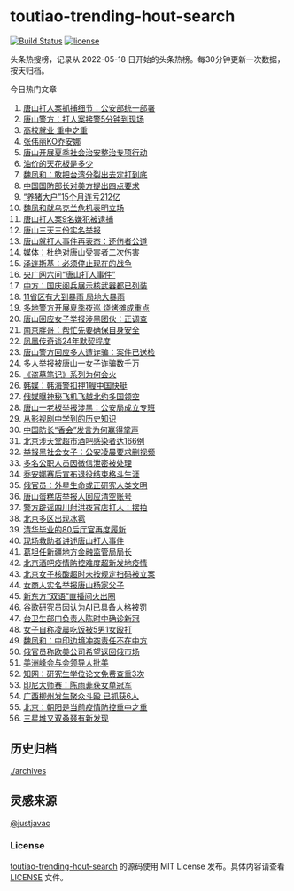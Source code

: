 <!--
 * @Author: WangLiShuai
 * @Date: 2022-05-17 14:08:06
 * @LastEditTime: 2022-05-18 14:51:18
 * @FilePath: \hot-search\toutiao-trending-hout-search\README.md
 * @Description:
-->

# toutiao-trending-hout-search

[![Build Status](https://github.com/justjavac/weibo-trending-hot-search/workflows/ci/badge.svg?branch=master)](https://github.com/wlswang/toutiao-trending-hout-search/actions) [![license](https://img.shields.io/github/license/wlswang/toutiao-trending-hout-search)](https://github.com/wlswang/toutiao-trending-hout-search/blob/master/LICENSE)

头条热搜榜，记录从 2022-05-18 日开始的头条热榜。每30分钟更新一次数据，按天归档。

今日热门文章

<!-- BEGIN -->
  <!-- 最后更新时间 Mon Jun 13 2022 01:46:16 GMT+0800 (China Standard Time) -->
  1. [唐山打人案抓捕细节：公安部统一部署](https://www.toutiao.com/amos_land_page/?category_name=topic_innerflow&event_type=hot_board&log_pb=%7B%22category_name%22%3A%22topic_innerflow%22%2C%22cluster_type%22%3A%222%22%2C%22enter_from%22%3A%22click_category%22%2C%22entrance_hotspot%22%3A%22outside%22%2C%22event_type%22%3A%22hot_board%22%2C%22hot_board_cluster_id%22%3A%227107598828924043278%22%2C%22hot_board_impr_id%22%3A%222022061300342701012909819721384C3F%22%2C%22jump_page%22%3A%22hot_board_page%22%2C%22location%22%3A%22news_hot_card%22%2C%22page_location%22%3A%22hot_board_page%22%2C%22rank%22%3A%221%22%2C%22source%22%3A%22trending_tab%22%2C%22style_id%22%3A%2240132%22%2C%22title%22%3A%22%E5%94%90%E5%B1%B1%E6%89%93%E4%BA%BA%E6%A1%88%E6%8A%93%E6%8D%95%E7%BB%86%E8%8A%82%EF%BC%9A%E5%85%AC%E5%AE%89%E9%83%A8%E7%BB%9F%E4%B8%80%E9%83%A8%E7%BD%B2%22%7D&rank=1&style_id=40132&topic_id=7107598828924043278)
1. [唐山警方：打人案接警5分钟到现场](https://www.toutiao.com/amos_land_page/?category_name=topic_innerflow&event_type=hot_board&log_pb=%7B%22category_name%22%3A%22topic_innerflow%22%2C%22cluster_type%22%3A%225%22%2C%22enter_from%22%3A%22click_category%22%2C%22entrance_hotspot%22%3A%22outside%22%2C%22event_type%22%3A%22hot_board%22%2C%22hot_board_cluster_id%22%3A%227108297047266037286%22%2C%22hot_board_impr_id%22%3A%222022061300342701012909819721384C3F%22%2C%22jump_page%22%3A%22hot_board_page%22%2C%22location%22%3A%22news_hot_card%22%2C%22page_location%22%3A%22hot_board_page%22%2C%22rank%22%3A%222%22%2C%22source%22%3A%22trending_tab%22%2C%22style_id%22%3A%2240132%22%2C%22title%22%3A%22%E5%94%90%E5%B1%B1%E8%AD%A6%E6%96%B9%EF%BC%9A%E6%89%93%E4%BA%BA%E6%A1%88%E6%8E%A5%E8%AD%A65%E5%88%86%E9%92%9F%E5%88%B0%E7%8E%B0%E5%9C%BA%22%7D&rank=2&style_id=40132&topic_id=7108297047266037286)
1. [高校就业 重中之重](https://www.toutiao.com/amos_land_page/?category_name=topic_innerflow&event_type=hot_board&log_pb=%7B%22category_name%22%3A%22topic_innerflow%22%2C%22cluster_type%22%3A%222%22%2C%22enter_from%22%3A%22click_category%22%2C%22entrance_hotspot%22%3A%22outside%22%2C%22event_type%22%3A%22hot_board%22%2C%22hot_board_cluster_id%22%3A%227107582684167143462%22%2C%22hot_board_impr_id%22%3A%222022061300342701012909819721384C3F%22%2C%22jump_page%22%3A%22hot_board_page%22%2C%22location%22%3A%22news_hot_card%22%2C%22page_location%22%3A%22hot_board_page%22%2C%22rank%22%3A%223%22%2C%22source%22%3A%22trending_tab%22%2C%22style_id%22%3A%2240132%22%2C%22title%22%3A%22%E9%AB%98%E6%A0%A1%E5%B0%B1%E4%B8%9A+%E9%87%8D%E4%B8%AD%E4%B9%8B%E9%87%8D%22%7D&rank=3&style_id=40132&topic_id=7107582684167143462)
1. [张伟丽KO乔安娜](https://www.toutiao.com/amos_land_page/?category_name=topic_innerflow&event_type=hot_board&log_pb=%7B%22category_name%22%3A%22topic_innerflow%22%2C%22cluster_type%22%3A%221%22%2C%22enter_from%22%3A%22click_category%22%2C%22entrance_hotspot%22%3A%22outside%22%2C%22event_type%22%3A%22hot_board%22%2C%22hot_board_cluster_id%22%3A%227107606586939899939%22%2C%22hot_board_impr_id%22%3A%222022061300342701012909819721384C3F%22%2C%22jump_page%22%3A%22hot_board_page%22%2C%22location%22%3A%22news_hot_card%22%2C%22page_location%22%3A%22hot_board_page%22%2C%22rank%22%3A%224%22%2C%22source%22%3A%22trending_tab%22%2C%22style_id%22%3A%2240132%22%2C%22title%22%3A%22%E5%BC%A0%E4%BC%9F%E4%B8%BDKO%E4%B9%94%E5%AE%89%E5%A8%9C%22%7D&rank=4&style_id=40132&topic_id=7107606586939899939)
1. [唐山开展夏季社会治安整治专项行动](https://www.toutiao.com/amos_land_page/?category_name=topic_innerflow&event_type=hot_board&log_pb=%7B%22category_name%22%3A%22topic_innerflow%22%2C%22cluster_type%22%3A%225%22%2C%22enter_from%22%3A%22click_category%22%2C%22entrance_hotspot%22%3A%22outside%22%2C%22event_type%22%3A%22hot_board%22%2C%22hot_board_cluster_id%22%3A%227108299562854387230%22%2C%22hot_board_impr_id%22%3A%222022061300342701012909819721384C3F%22%2C%22jump_page%22%3A%22hot_board_page%22%2C%22location%22%3A%22news_hot_card%22%2C%22page_location%22%3A%22hot_board_page%22%2C%22rank%22%3A%225%22%2C%22source%22%3A%22trending_tab%22%2C%22style_id%22%3A%2240132%22%2C%22title%22%3A%22%E5%94%90%E5%B1%B1%E5%BC%80%E5%B1%95%E5%A4%8F%E5%AD%A3%E7%A4%BE%E4%BC%9A%E6%B2%BB%E5%AE%89%E6%95%B4%E6%B2%BB%E4%B8%93%E9%A1%B9%E8%A1%8C%E5%8A%A8%22%7D&rank=5&style_id=40132&topic_id=7108299562854387230)
1. [油价的天花板是多少](https://www.toutiao.com/amos_land_page/?category_name=topic_innerflow&event_type=hot_board&log_pb=%7B%22category_name%22%3A%22topic_innerflow%22%2C%22cluster_type%22%3A%221%22%2C%22enter_from%22%3A%22click_category%22%2C%22entrance_hotspot%22%3A%22outside%22%2C%22event_type%22%3A%22hot_board%22%2C%22hot_board_cluster_id%22%3A%227107868773499011076%22%2C%22hot_board_impr_id%22%3A%222022061300342701012909819721384C3F%22%2C%22jump_page%22%3A%22hot_board_page%22%2C%22location%22%3A%22news_hot_card%22%2C%22page_location%22%3A%22hot_board_page%22%2C%22rank%22%3A%226%22%2C%22source%22%3A%22trending_tab%22%2C%22style_id%22%3A%2240132%22%2C%22title%22%3A%22%E6%B2%B9%E4%BB%B7%E7%9A%84%E5%A4%A9%E8%8A%B1%E6%9D%BF%E6%98%AF%E5%A4%9A%E5%B0%91%22%7D&rank=6&style_id=40132&topic_id=7107868773499011076)
1. [魏凤和：敢把台湾分裂出去定打到底](https://www.toutiao.com/amos_land_page/?category_name=topic_innerflow&event_type=hot_board&log_pb=%7B%22category_name%22%3A%22topic_innerflow%22%2C%22cluster_type%22%3A%225%22%2C%22enter_from%22%3A%22click_category%22%2C%22entrance_hotspot%22%3A%22outside%22%2C%22event_type%22%3A%22hot_board%22%2C%22hot_board_cluster_id%22%3A%227108164021609565709%22%2C%22hot_board_impr_id%22%3A%222022061300342701012909819721384C3F%22%2C%22jump_page%22%3A%22hot_board_page%22%2C%22location%22%3A%22news_hot_card%22%2C%22page_location%22%3A%22hot_board_page%22%2C%22rank%22%3A%227%22%2C%22source%22%3A%22trending_tab%22%2C%22style_id%22%3A%2240132%22%2C%22title%22%3A%22%E9%AD%8F%E5%87%A4%E5%92%8C%EF%BC%9A%E6%95%A2%E6%8A%8A%E5%8F%B0%E6%B9%BE%E5%88%86%E8%A3%82%E5%87%BA%E5%8E%BB%E5%AE%9A%E6%89%93%E5%88%B0%E5%BA%95%22%7D&rank=7&style_id=40132&topic_id=7108164021609565709)
1. [中国国防部长对美方提出四点要求](https://www.toutiao.com/amos_land_page/?category_name=topic_innerflow&event_type=hot_board&log_pb=%7B%22category_name%22%3A%22topic_innerflow%22%2C%22cluster_type%22%3A%226%22%2C%22enter_from%22%3A%22click_category%22%2C%22entrance_hotspot%22%3A%22outside%22%2C%22event_type%22%3A%22hot_board%22%2C%22hot_board_cluster_id%22%3A%227108222149864718340%22%2C%22hot_board_impr_id%22%3A%222022061300342701012909819721384C3F%22%2C%22jump_page%22%3A%22hot_board_page%22%2C%22location%22%3A%22news_hot_card%22%2C%22page_location%22%3A%22hot_board_page%22%2C%22rank%22%3A%228%22%2C%22source%22%3A%22trending_tab%22%2C%22style_id%22%3A%2240132%22%2C%22title%22%3A%22%E4%B8%AD%E5%9B%BD%E5%9B%BD%E9%98%B2%E9%83%A8%E9%95%BF%E5%AF%B9%E7%BE%8E%E6%96%B9%E6%8F%90%E5%87%BA%E5%9B%9B%E7%82%B9%E8%A6%81%E6%B1%82%22%7D&rank=8&style_id=40132&topic_id=7108222149864718340)
1. [“养猪大户”15个月连亏212亿](https://www.toutiao.com/amos_land_page/?category_name=topic_innerflow&event_type=hot_board&log_pb=%7B%22category_name%22%3A%22topic_innerflow%22%2C%22cluster_type%22%3A%221%22%2C%22enter_from%22%3A%22click_category%22%2C%22entrance_hotspot%22%3A%22outside%22%2C%22event_type%22%3A%22hot_board%22%2C%22hot_board_cluster_id%22%3A%227108289484759760900%22%2C%22hot_board_impr_id%22%3A%222022061300342701012909819721384C3F%22%2C%22jump_page%22%3A%22hot_board_page%22%2C%22location%22%3A%22news_hot_card%22%2C%22page_location%22%3A%22hot_board_page%22%2C%22rank%22%3A%229%22%2C%22source%22%3A%22trending_tab%22%2C%22style_id%22%3A%2240132%22%2C%22title%22%3A%22%E2%80%9C%E5%85%BB%E7%8C%AA%E5%A4%A7%E6%88%B7%E2%80%9D15%E4%B8%AA%E6%9C%88%E8%BF%9E%E4%BA%8F212%E4%BA%BF%22%7D&rank=9&style_id=40132&topic_id=7108289484759760900)
1. [魏凤和就乌克兰危机表明立场](https://www.toutiao.com/amos_land_page/?category_name=topic_innerflow&event_type=hot_board&log_pb=%7B%22category_name%22%3A%22topic_innerflow%22%2C%22cluster_type%22%3A%226%22%2C%22enter_from%22%3A%22click_category%22%2C%22entrance_hotspot%22%3A%22outside%22%2C%22event_type%22%3A%22hot_board%22%2C%22hot_board_cluster_id%22%3A%227107889075537281028%22%2C%22hot_board_impr_id%22%3A%222022061300342701012909819721384C3F%22%2C%22jump_page%22%3A%22hot_board_page%22%2C%22location%22%3A%22news_hot_card%22%2C%22page_location%22%3A%22hot_board_page%22%2C%22rank%22%3A%2215%22%2C%22source%22%3A%22trending_tab%22%2C%22style_id%22%3A%2240132%22%2C%22title%22%3A%22%E9%AD%8F%E5%87%A4%E5%92%8C%E5%B0%B1%E4%B9%8C%E5%85%8B%E5%85%B0%E5%8D%B1%E6%9C%BA%E8%A1%A8%E6%98%8E%E7%AB%8B%E5%9C%BA%22%7D&rank=15&style_id=40132&topic_id=7107889075537281028)
1. [唐山打人案9名嫌犯被逮捕](https://www.toutiao.com/amos_land_page/?category_name=topic_innerflow&event_type=hot_board&log_pb=%7B%22category_name%22%3A%22topic_innerflow%22%2C%22cluster_type%22%3A%222%22%2C%22enter_from%22%3A%22click_category%22%2C%22entrance_hotspot%22%3A%22outside%22%2C%22event_type%22%3A%22hot_board%22%2C%22hot_board_cluster_id%22%3A%227107871539134988302%22%2C%22hot_board_impr_id%22%3A%222022061300342701012909819721384C3F%22%2C%22jump_page%22%3A%22hot_board_page%22%2C%22location%22%3A%22news_hot_card%22%2C%22page_location%22%3A%22hot_board_page%22%2C%22rank%22%3A%2211%22%2C%22source%22%3A%22trending_tab%22%2C%22style_id%22%3A%2240132%22%2C%22title%22%3A%22%E5%94%90%E5%B1%B1%E6%89%93%E4%BA%BA%E6%A1%889%E5%90%8D%E5%AB%8C%E7%8A%AF%E8%A2%AB%E9%80%AE%E6%8D%95%22%7D&rank=11&style_id=40132&topic_id=7107871539134988302)
1. [唐山三天三份实名举报](https://www.toutiao.com/amos_land_page/?category_name=topic_innerflow&event_type=hot_board&log_pb=%7B%22category_name%22%3A%22topic_innerflow%22%2C%22cluster_type%22%3A%222%22%2C%22enter_from%22%3A%22click_category%22%2C%22entrance_hotspot%22%3A%22outside%22%2C%22event_type%22%3A%22hot_board%22%2C%22hot_board_cluster_id%22%3A%227107870543587573791%22%2C%22hot_board_impr_id%22%3A%222022061300342701012909819721384C3F%22%2C%22jump_page%22%3A%22hot_board_page%22%2C%22location%22%3A%22news_hot_card%22%2C%22page_location%22%3A%22hot_board_page%22%2C%22rank%22%3A%2212%22%2C%22source%22%3A%22trending_tab%22%2C%22style_id%22%3A%2240132%22%2C%22title%22%3A%22%E5%94%90%E5%B1%B1%E4%B8%89%E5%A4%A9%E4%B8%89%E4%BB%BD%E5%AE%9E%E5%90%8D%E4%B8%BE%E6%8A%A5%22%7D&rank=12&style_id=40132&topic_id=7107870543587573791)
1. [唐山就打人事件再表态：还伤者公道](https://www.toutiao.com/amos_land_page/?category_name=topic_innerflow&event_type=hot_board&log_pb=%7B%22category_name%22%3A%22topic_innerflow%22%2C%22cluster_type%22%3A%225%22%2C%22enter_from%22%3A%22click_category%22%2C%22entrance_hotspot%22%3A%22outside%22%2C%22event_type%22%3A%22hot_board%22%2C%22hot_board_cluster_id%22%3A%227108126891218832929%22%2C%22hot_board_impr_id%22%3A%222022061300342701012909819721384C3F%22%2C%22jump_page%22%3A%22hot_board_page%22%2C%22location%22%3A%22news_hot_card%22%2C%22page_location%22%3A%22hot_board_page%22%2C%22rank%22%3A%2213%22%2C%22source%22%3A%22trending_tab%22%2C%22style_id%22%3A%2240132%22%2C%22title%22%3A%22%E5%94%90%E5%B1%B1%E5%B0%B1%E6%89%93%E4%BA%BA%E4%BA%8B%E4%BB%B6%E5%86%8D%E8%A1%A8%E6%80%81%EF%BC%9A%E8%BF%98%E4%BC%A4%E8%80%85%E5%85%AC%E9%81%93%22%7D&rank=13&style_id=40132&topic_id=7108126891218832929)
1. [媒体：杜绝对唐山受害者二次伤害](https://www.toutiao.com/amos_land_page/?category_name=topic_innerflow&event_type=hot_board&log_pb=%7B%22category_name%22%3A%22topic_innerflow%22%2C%22cluster_type%22%3A%229%22%2C%22enter_from%22%3A%22click_category%22%2C%22entrance_hotspot%22%3A%22outside%22%2C%22event_type%22%3A%22hot_board%22%2C%22hot_board_cluster_id%22%3A%227107941200652402720%22%2C%22hot_board_impr_id%22%3A%222022061300342701012909819721384C3F%22%2C%22jump_page%22%3A%22hot_board_page%22%2C%22location%22%3A%22news_hot_card%22%2C%22page_location%22%3A%22hot_board_page%22%2C%22rank%22%3A%2214%22%2C%22source%22%3A%22trending_tab%22%2C%22style_id%22%3A%2240132%22%2C%22title%22%3A%22%E5%AA%92%E4%BD%93%EF%BC%9A%E6%9D%9C%E7%BB%9D%E5%AF%B9%E5%94%90%E5%B1%B1%E5%8F%97%E5%AE%B3%E8%80%85%E4%BA%8C%E6%AC%A1%E4%BC%A4%E5%AE%B3%22%7D&rank=14&style_id=40132&topic_id=7107941200652402720)
1. [泽连斯基：必须停止现在的战争](https://www.toutiao.com/amos_land_page/?category_name=topic_innerflow&event_type=hot_board&log_pb=%7B%22category_name%22%3A%22topic_innerflow%22%2C%22cluster_type%22%3A%229%22%2C%22enter_from%22%3A%22click_category%22%2C%22entrance_hotspot%22%3A%22outside%22%2C%22event_type%22%3A%22hot_board%22%2C%22hot_board_cluster_id%22%3A%227107909834787258406%22%2C%22hot_board_impr_id%22%3A%222022061300342701012909819721384C3F%22%2C%22jump_page%22%3A%22hot_board_page%22%2C%22location%22%3A%22news_hot_card%22%2C%22page_location%22%3A%22hot_board_page%22%2C%22rank%22%3A%2210%22%2C%22source%22%3A%22trending_tab%22%2C%22style_id%22%3A%2240132%22%2C%22title%22%3A%22%E6%B3%BD%E8%BF%9E%E6%96%AF%E5%9F%BA%EF%BC%9A%E5%BF%85%E9%A1%BB%E5%81%9C%E6%AD%A2%E7%8E%B0%E5%9C%A8%E7%9A%84%E6%88%98%E4%BA%89%22%7D&rank=10&style_id=40132&topic_id=7107909834787258406)
1. [央广网六问“唐山打人事件”](https://www.toutiao.com/amos_land_page/?category_name=topic_innerflow&event_type=hot_board&log_pb=%7B%22category_name%22%3A%22topic_innerflow%22%2C%22cluster_type%22%3A%229%22%2C%22enter_from%22%3A%22click_category%22%2C%22entrance_hotspot%22%3A%22outside%22%2C%22event_type%22%3A%22hot_board%22%2C%22hot_board_cluster_id%22%3A%227107638677517369378%22%2C%22hot_board_impr_id%22%3A%222022061300342701012909819721384C3F%22%2C%22jump_page%22%3A%22hot_board_page%22%2C%22location%22%3A%22news_hot_card%22%2C%22page_location%22%3A%22hot_board_page%22%2C%22rank%22%3A%2216%22%2C%22source%22%3A%22trending_tab%22%2C%22style_id%22%3A%2240132%22%2C%22title%22%3A%22%E5%A4%AE%E5%B9%BF%E7%BD%91%E5%85%AD%E9%97%AE%E2%80%9C%E5%94%90%E5%B1%B1%E6%89%93%E4%BA%BA%E4%BA%8B%E4%BB%B6%E2%80%9D%22%7D&rank=16&style_id=40132&topic_id=7107638677517369378)
1. [中方：国庆阅兵展示核武器都已列装](https://www.toutiao.com/amos_land_page/?category_name=topic_innerflow&event_type=hot_board&log_pb=%7B%22category_name%22%3A%22topic_innerflow%22%2C%22cluster_type%22%3A%228%22%2C%22enter_from%22%3A%22click_category%22%2C%22entrance_hotspot%22%3A%22outside%22%2C%22event_type%22%3A%22hot_board%22%2C%22hot_board_cluster_id%22%3A%227107951265199423496%22%2C%22hot_board_impr_id%22%3A%222022061300342701012909819721384C3F%22%2C%22jump_page%22%3A%22hot_board_page%22%2C%22location%22%3A%22news_hot_card%22%2C%22page_location%22%3A%22hot_board_page%22%2C%22rank%22%3A%2217%22%2C%22source%22%3A%22trending_tab%22%2C%22style_id%22%3A%2240132%22%2C%22title%22%3A%22%E4%B8%AD%E6%96%B9%EF%BC%9A%E5%9B%BD%E5%BA%86%E9%98%85%E5%85%B5%E5%B1%95%E7%A4%BA%E6%A0%B8%E6%AD%A6%E5%99%A8%E9%83%BD%E5%B7%B2%E5%88%97%E8%A3%85%22%7D&rank=17&style_id=40132&topic_id=7107951265199423496)
1. [11省区有大到暴雨 局地大暴雨](https://www.toutiao.com/amos_land_page/?category_name=topic_innerflow&event_type=hot_board&log_pb=%7B%22category_name%22%3A%22topic_innerflow%22%2C%22cluster_type%22%3A%224%22%2C%22enter_from%22%3A%22click_category%22%2C%22entrance_hotspot%22%3A%22outside%22%2C%22event_type%22%3A%22hot_board%22%2C%22hot_board_cluster_id%22%3A%227107902954975428640%22%2C%22hot_board_impr_id%22%3A%222022061300342701012909819721384C3F%22%2C%22jump_page%22%3A%22hot_board_page%22%2C%22location%22%3A%22news_hot_card%22%2C%22page_location%22%3A%22hot_board_page%22%2C%22rank%22%3A%2218%22%2C%22source%22%3A%22trending_tab%22%2C%22style_id%22%3A%2240132%22%2C%22title%22%3A%2211%E7%9C%81%E5%8C%BA%E6%9C%89%E5%A4%A7%E5%88%B0%E6%9A%B4%E9%9B%A8+%E5%B1%80%E5%9C%B0%E5%A4%A7%E6%9A%B4%E9%9B%A8%22%7D&rank=18&style_id=40132&topic_id=7107902954975428640)
1. [多地警方开展夏季夜巡 烧烤摊成重点](https://www.toutiao.com/amos_land_page/?category_name=topic_innerflow&event_type=hot_board&log_pb=%7B%22category_name%22%3A%22topic_innerflow%22%2C%22cluster_type%22%3A%225%22%2C%22enter_from%22%3A%22click_category%22%2C%22entrance_hotspot%22%3A%22outside%22%2C%22event_type%22%3A%22hot_board%22%2C%22hot_board_cluster_id%22%3A%227108282291507432963%22%2C%22hot_board_impr_id%22%3A%222022061300342701012909819721384C3F%22%2C%22jump_page%22%3A%22hot_board_page%22%2C%22location%22%3A%22news_hot_card%22%2C%22page_location%22%3A%22hot_board_page%22%2C%22rank%22%3A%2227%22%2C%22source%22%3A%22trending_tab%22%2C%22style_id%22%3A%2240132%22%2C%22title%22%3A%22%E5%A4%9A%E5%9C%B0%E8%AD%A6%E6%96%B9%E5%BC%80%E5%B1%95%E5%A4%8F%E5%AD%A3%E5%A4%9C%E5%B7%A1+%E7%83%A7%E7%83%A4%E6%91%8A%E6%88%90%E9%87%8D%E7%82%B9%22%7D&rank=27&style_id=40132&topic_id=7108282291507432963)
1. [唐山回应女子举报涉黑团伙：正调查](https://www.toutiao.com/amos_land_page/?category_name=topic_innerflow&event_type=hot_board&log_pb=%7B%22category_name%22%3A%22topic_innerflow%22%2C%22cluster_type%22%3A%220%22%2C%22enter_from%22%3A%22click_category%22%2C%22entrance_hotspot%22%3A%22outside%22%2C%22event_type%22%3A%22hot_board%22%2C%22hot_board_cluster_id%22%3A%227108012450611462144%22%2C%22hot_board_impr_id%22%3A%222022061300342701012909819721384C3F%22%2C%22jump_page%22%3A%22hot_board_page%22%2C%22location%22%3A%22news_hot_card%22%2C%22page_location%22%3A%22hot_board_page%22%2C%22rank%22%3A%2224%22%2C%22source%22%3A%22trending_tab%22%2C%22style_id%22%3A%2240132%22%2C%22title%22%3A%22%E5%94%90%E5%B1%B1%E5%9B%9E%E5%BA%94%E5%A5%B3%E5%AD%90%E4%B8%BE%E6%8A%A5%E6%B6%89%E9%BB%91%E5%9B%A2%E4%BC%99%EF%BC%9A%E6%AD%A3%E8%B0%83%E6%9F%A5%22%7D&rank=24&style_id=40132&topic_id=7108012450611462144)
1. [南京胖哥：帮忙先要确保自身安全](https://www.toutiao.com/amos_land_page/?category_name=topic_innerflow&event_type=hot_board&log_pb=%7B%22category_name%22%3A%22topic_innerflow%22%2C%22cluster_type%22%3A%221%22%2C%22enter_from%22%3A%22click_category%22%2C%22entrance_hotspot%22%3A%22outside%22%2C%22event_type%22%3A%22hot_board%22%2C%22hot_board_cluster_id%22%3A%227107489109513338887%22%2C%22hot_board_impr_id%22%3A%222022061300342701012909819721384C3F%22%2C%22jump_page%22%3A%22hot_board_page%22%2C%22location%22%3A%22news_hot_card%22%2C%22page_location%22%3A%22hot_board_page%22%2C%22rank%22%3A%2221%22%2C%22source%22%3A%22trending_tab%22%2C%22style_id%22%3A%2240132%22%2C%22title%22%3A%22%E5%8D%97%E4%BA%AC%E8%83%96%E5%93%A5%EF%BC%9A%E5%B8%AE%E5%BF%99%E5%85%88%E8%A6%81%E7%A1%AE%E4%BF%9D%E8%87%AA%E8%BA%AB%E5%AE%89%E5%85%A8%22%7D&rank=21&style_id=40132&topic_id=7107489109513338887)
1. [凤凰传奇谈24年默契程度](https://www.toutiao.com/amos_land_page/?category_name=topic_innerflow&event_type=hot_board&log_pb=%7B%22category_name%22%3A%22topic_innerflow%22%2C%22cluster_type%22%3A%221%22%2C%22enter_from%22%3A%22click_category%22%2C%22entrance_hotspot%22%3A%22outside%22%2C%22event_type%22%3A%22hot_board%22%2C%22hot_board_cluster_id%22%3A%227107956170018521092%22%2C%22hot_board_impr_id%22%3A%222022061300342701012909819721384C3F%22%2C%22jump_page%22%3A%22hot_board_page%22%2C%22location%22%3A%22news_hot_card%22%2C%22page_location%22%3A%22hot_board_page%22%2C%22rank%22%3A%2225%22%2C%22source%22%3A%22trending_tab%22%2C%22style_id%22%3A%2240132%22%2C%22title%22%3A%22%E5%87%A4%E5%87%B0%E4%BC%A0%E5%A5%87%E8%B0%8824%E5%B9%B4%E9%BB%98%E5%A5%91%E7%A8%8B%E5%BA%A6%22%7D&rank=25&style_id=40132&topic_id=7107956170018521092)
1. [唐山警方回应多人遭诈骗：案件已送检](https://www.toutiao.com/amos_land_page/?category_name=topic_innerflow&event_type=hot_board&log_pb=%7B%22category_name%22%3A%22topic_innerflow%22%2C%22cluster_type%22%3A%225%22%2C%22enter_from%22%3A%22click_category%22%2C%22entrance_hotspot%22%3A%22outside%22%2C%22event_type%22%3A%22hot_board%22%2C%22hot_board_cluster_id%22%3A%227108330624091426316%22%2C%22hot_board_impr_id%22%3A%222022061300342701012909819721384C3F%22%2C%22jump_page%22%3A%22hot_board_page%22%2C%22location%22%3A%22news_hot_card%22%2C%22page_location%22%3A%22hot_board_page%22%2C%22rank%22%3A%2223%22%2C%22source%22%3A%22trending_tab%22%2C%22style_id%22%3A%2240132%22%2C%22title%22%3A%22%E5%94%90%E5%B1%B1%E8%AD%A6%E6%96%B9%E5%9B%9E%E5%BA%94%E5%A4%9A%E4%BA%BA%E9%81%AD%E8%AF%88%E9%AA%97%EF%BC%9A%E6%A1%88%E4%BB%B6%E5%B7%B2%E9%80%81%E6%A3%80%22%7D&rank=23&style_id=40132&topic_id=7108330624091426316)
1. [多人举报被唐山一女子诈骗数千万](https://www.toutiao.com/amos_land_page/?category_name=topic_innerflow&event_type=hot_board&log_pb=%7B%22category_name%22%3A%22topic_innerflow%22%2C%22cluster_type%22%3A%224%22%2C%22enter_from%22%3A%22click_category%22%2C%22entrance_hotspot%22%3A%22outside%22%2C%22event_type%22%3A%22hot_board%22%2C%22hot_board_cluster_id%22%3A%227108217556497858590%22%2C%22hot_board_impr_id%22%3A%222022061300342701012909819721384C3F%22%2C%22jump_page%22%3A%22hot_board_page%22%2C%22location%22%3A%22news_hot_card%22%2C%22page_location%22%3A%22hot_board_page%22%2C%22rank%22%3A%2228%22%2C%22source%22%3A%22trending_tab%22%2C%22style_id%22%3A%2240132%22%2C%22title%22%3A%22%E5%A4%9A%E4%BA%BA%E4%B8%BE%E6%8A%A5%E8%A2%AB%E5%94%90%E5%B1%B1%E4%B8%80%E5%A5%B3%E5%AD%90%E8%AF%88%E9%AA%97%E6%95%B0%E5%8D%83%E4%B8%87%22%7D&rank=28&style_id=40132&topic_id=7108217556497858590)
1. [《盗墓笔记》系列为何会火](https://www.toutiao.com/amos_land_page/?category_name=topic_innerflow&event_type=hot_board&log_pb=%7B%22category_name%22%3A%22topic_innerflow%22%2C%22cluster_type%22%3A%221%22%2C%22enter_from%22%3A%22click_category%22%2C%22entrance_hotspot%22%3A%22outside%22%2C%22event_type%22%3A%22hot_board%22%2C%22hot_board_cluster_id%22%3A%227107814690633285663%22%2C%22hot_board_impr_id%22%3A%222022061300342701012909819721384C3F%22%2C%22jump_page%22%3A%22hot_board_page%22%2C%22location%22%3A%22news_hot_card%22%2C%22page_location%22%3A%22hot_board_page%22%2C%22rank%22%3A%2222%22%2C%22source%22%3A%22trending_tab%22%2C%22style_id%22%3A%2240132%22%2C%22title%22%3A%22%E3%80%8A%E7%9B%97%E5%A2%93%E7%AC%94%E8%AE%B0%E3%80%8B%E7%B3%BB%E5%88%97%E4%B8%BA%E4%BD%95%E4%BC%9A%E7%81%AB%22%7D&rank=22&style_id=40132&topic_id=7107814690633285663)
1. [韩媒：韩海警扣押1艘中国快艇](https://www.toutiao.com/amos_land_page/?category_name=topic_innerflow&event_type=hot_board&log_pb=%7B%22category_name%22%3A%22topic_innerflow%22%2C%22cluster_type%22%3A%225%22%2C%22enter_from%22%3A%22click_category%22%2C%22entrance_hotspot%22%3A%22outside%22%2C%22event_type%22%3A%22hot_board%22%2C%22hot_board_cluster_id%22%3A%227108273562682658343%22%2C%22hot_board_impr_id%22%3A%222022061300342701012909819721384C3F%22%2C%22jump_page%22%3A%22hot_board_page%22%2C%22location%22%3A%22news_hot_card%22%2C%22page_location%22%3A%22hot_board_page%22%2C%22rank%22%3A%2230%22%2C%22source%22%3A%22trending_tab%22%2C%22style_id%22%3A%2240132%22%2C%22title%22%3A%22%E9%9F%A9%E5%AA%92%EF%BC%9A%E9%9F%A9%E6%B5%B7%E8%AD%A6%E6%89%A3%E6%8A%BC1%E8%89%98%E4%B8%AD%E5%9B%BD%E5%BF%AB%E8%89%87%22%7D&rank=30&style_id=40132&topic_id=7108273562682658343)
1. [俄媒曝神秘飞机飞越北约多国领空](https://www.toutiao.com/amos_land_page/?category_name=topic_innerflow&event_type=hot_board&log_pb=%7B%22category_name%22%3A%22topic_innerflow%22%2C%22cluster_type%22%3A%226%22%2C%22enter_from%22%3A%22click_category%22%2C%22entrance_hotspot%22%3A%22outside%22%2C%22event_type%22%3A%22hot_board%22%2C%22hot_board_cluster_id%22%3A%227107946308710694946%22%2C%22hot_board_impr_id%22%3A%222022061300342701012909819721384C3F%22%2C%22jump_page%22%3A%22hot_board_page%22%2C%22location%22%3A%22news_hot_card%22%2C%22page_location%22%3A%22hot_board_page%22%2C%22rank%22%3A%2219%22%2C%22source%22%3A%22trending_tab%22%2C%22style_id%22%3A%2240132%22%2C%22title%22%3A%22%E4%BF%84%E5%AA%92%E6%9B%9D%E7%A5%9E%E7%A7%98%E9%A3%9E%E6%9C%BA%E9%A3%9E%E8%B6%8A%E5%8C%97%E7%BA%A6%E5%A4%9A%E5%9B%BD%E9%A2%86%E7%A9%BA%22%7D&rank=19&style_id=40132&topic_id=7107946308710694946)
1. [唐山一老板举报涉黑：公安局成立专班](https://www.toutiao.com/amos_land_page/?category_name=topic_innerflow&event_type=hot_board&log_pb=%7B%22category_name%22%3A%22topic_innerflow%22%2C%22cluster_type%22%3A%225%22%2C%22enter_from%22%3A%22click_category%22%2C%22entrance_hotspot%22%3A%22outside%22%2C%22event_type%22%3A%22hot_board%22%2C%22hot_board_cluster_id%22%3A%227108281856100929061%22%2C%22hot_board_impr_id%22%3A%222022061300342701012909819721384C3F%22%2C%22jump_page%22%3A%22hot_board_page%22%2C%22location%22%3A%22news_hot_card%22%2C%22page_location%22%3A%22hot_board_page%22%2C%22rank%22%3A%2232%22%2C%22source%22%3A%22trending_tab%22%2C%22style_id%22%3A%2240132%22%2C%22title%22%3A%22%E5%94%90%E5%B1%B1%E4%B8%80%E8%80%81%E6%9D%BF%E4%B8%BE%E6%8A%A5%E6%B6%89%E9%BB%91%EF%BC%9A%E5%85%AC%E5%AE%89%E5%B1%80%E6%88%90%E7%AB%8B%E4%B8%93%E7%8F%AD%22%7D&rank=32&style_id=40132&topic_id=7108281856100929061)
1. [从影视剧中学到的历史知识](https://www.toutiao.com/amos_land_page/?category_name=topic_innerflow&event_type=hot_board&log_pb=%7B%22category_name%22%3A%22topic_innerflow%22%2C%22cluster_type%22%3A%221%22%2C%22enter_from%22%3A%22click_category%22%2C%22entrance_hotspot%22%3A%22outside%22%2C%22event_type%22%3A%22hot_board%22%2C%22hot_board_cluster_id%22%3A%227106718678053309988%22%2C%22hot_board_impr_id%22%3A%222022061300342701012909819721384C3F%22%2C%22jump_page%22%3A%22hot_board_page%22%2C%22location%22%3A%22news_hot_card%22%2C%22page_location%22%3A%22hot_board_page%22%2C%22rank%22%3A%2229%22%2C%22source%22%3A%22trending_tab%22%2C%22style_id%22%3A%2240132%22%2C%22title%22%3A%22%E4%BB%8E%E5%BD%B1%E8%A7%86%E5%89%A7%E4%B8%AD%E5%AD%A6%E5%88%B0%E7%9A%84%E5%8E%86%E5%8F%B2%E7%9F%A5%E8%AF%86%22%7D&rank=29&style_id=40132&topic_id=7106718678053309988)
1. [中国防长“香会”发言为何赢得掌声](https://www.toutiao.com/amos_land_page/?category_name=topic_innerflow&event_type=hot_board&log_pb=%7B%22category_name%22%3A%22topic_innerflow%22%2C%22cluster_type%22%3A%226%22%2C%22enter_from%22%3A%22click_category%22%2C%22entrance_hotspot%22%3A%22outside%22%2C%22event_type%22%3A%22hot_board%22%2C%22hot_board_cluster_id%22%3A%227108351322499317773%22%2C%22hot_board_impr_id%22%3A%222022061300342701012909819721384C3F%22%2C%22jump_page%22%3A%22hot_board_page%22%2C%22location%22%3A%22news_hot_card%22%2C%22page_location%22%3A%22hot_board_page%22%2C%22rank%22%3A%2226%22%2C%22source%22%3A%22trending_tab%22%2C%22style_id%22%3A%2240132%22%2C%22title%22%3A%22%E4%B8%AD%E5%9B%BD%E9%98%B2%E9%95%BF%E2%80%9C%E9%A6%99%E4%BC%9A%E2%80%9D%E5%8F%91%E8%A8%80%E4%B8%BA%E4%BD%95%E8%B5%A2%E5%BE%97%E6%8E%8C%E5%A3%B0%22%7D&rank=26&style_id=40132&topic_id=7108351322499317773)
1. [北京涉天堂超市酒吧感染者达166例](https://www.toutiao.com/amos_land_page/?category_name=topic_innerflow&event_type=hot_board&log_pb=%7B%22category_name%22%3A%22topic_innerflow%22%2C%22cluster_type%22%3A%222%22%2C%22enter_from%22%3A%22click_category%22%2C%22entrance_hotspot%22%3A%22outside%22%2C%22event_type%22%3A%22hot_board%22%2C%22hot_board_cluster_id%22%3A%227107901942482862119%22%2C%22hot_board_impr_id%22%3A%222022061300342701012909819721384C3F%22%2C%22jump_page%22%3A%22hot_board_page%22%2C%22location%22%3A%22news_hot_card%22%2C%22page_location%22%3A%22hot_board_page%22%2C%22rank%22%3A%2235%22%2C%22source%22%3A%22trending_tab%22%2C%22style_id%22%3A%2240132%22%2C%22title%22%3A%22%E5%8C%97%E4%BA%AC%E6%B6%89%E5%A4%A9%E5%A0%82%E8%B6%85%E5%B8%82%E9%85%92%E5%90%A7%E6%84%9F%E6%9F%93%E8%80%85%E8%BE%BE166%E4%BE%8B%22%7D&rank=35&style_id=40132&topic_id=7107901942482862119)
1. [举报黑社会女子：公安凌晨要求删视频](https://www.toutiao.com/amos_land_page/?category_name=topic_innerflow&event_type=hot_board&log_pb=%7B%22category_name%22%3A%22topic_innerflow%22%2C%22cluster_type%22%3A%222%22%2C%22enter_from%22%3A%22click_category%22%2C%22entrance_hotspot%22%3A%22outside%22%2C%22event_type%22%3A%22hot_board%22%2C%22hot_board_cluster_id%22%3A%227108171827981058078%22%2C%22hot_board_impr_id%22%3A%222022061300342701012909819721384C3F%22%2C%22jump_page%22%3A%22hot_board_page%22%2C%22location%22%3A%22news_hot_card%22%2C%22page_location%22%3A%22hot_board_page%22%2C%22rank%22%3A%2220%22%2C%22source%22%3A%22trending_tab%22%2C%22style_id%22%3A%2240132%22%2C%22title%22%3A%22%E4%B8%BE%E6%8A%A5%E9%BB%91%E7%A4%BE%E4%BC%9A%E5%A5%B3%E5%AD%90%EF%BC%9A%E5%85%AC%E5%AE%89%E5%87%8C%E6%99%A8%E8%A6%81%E6%B1%82%E5%88%A0%E8%A7%86%E9%A2%91%22%7D&rank=20&style_id=40132&topic_id=7108171827981058078)
1. [多名公职人员因微信泄密被处理](https://www.toutiao.com/amos_land_page/?category_name=topic_innerflow&event_type=hot_board&log_pb=%7B%22category_name%22%3A%22topic_innerflow%22%2C%22cluster_type%22%3A%220%22%2C%22enter_from%22%3A%22click_category%22%2C%22entrance_hotspot%22%3A%22outside%22%2C%22event_type%22%3A%22hot_board%22%2C%22hot_board_cluster_id%22%3A%227108127686576308255%22%2C%22hot_board_impr_id%22%3A%222022061300342701012909819721384C3F%22%2C%22jump_page%22%3A%22hot_board_page%22%2C%22location%22%3A%22news_hot_card%22%2C%22page_location%22%3A%22hot_board_page%22%2C%22rank%22%3A%2233%22%2C%22source%22%3A%22trending_tab%22%2C%22style_id%22%3A%2240132%22%2C%22title%22%3A%22%E5%A4%9A%E5%90%8D%E5%85%AC%E8%81%8C%E4%BA%BA%E5%91%98%E5%9B%A0%E5%BE%AE%E4%BF%A1%E6%B3%84%E5%AF%86%E8%A2%AB%E5%A4%84%E7%90%86%22%7D&rank=33&style_id=40132&topic_id=7108127686576308255)
1. [乔安娜赛后宣布退役结束格斗生涯](https://www.toutiao.com/amos_land_page/?category_name=topic_innerflow&event_type=hot_board&log_pb=%7B%22category_name%22%3A%22topic_innerflow%22%2C%22cluster_type%22%3A%224%22%2C%22enter_from%22%3A%22click_category%22%2C%22entrance_hotspot%22%3A%22outside%22%2C%22event_type%22%3A%22hot_board%22%2C%22hot_board_cluster_id%22%3A%227108189991846543400%22%2C%22hot_board_impr_id%22%3A%222022061300342701012909819721384C3F%22%2C%22jump_page%22%3A%22hot_board_page%22%2C%22location%22%3A%22news_hot_card%22%2C%22page_location%22%3A%22hot_board_page%22%2C%22rank%22%3A%2237%22%2C%22source%22%3A%22trending_tab%22%2C%22style_id%22%3A%2240132%22%2C%22title%22%3A%22%E4%B9%94%E5%AE%89%E5%A8%9C%E8%B5%9B%E5%90%8E%E5%AE%A3%E5%B8%83%E9%80%80%E5%BD%B9%E7%BB%93%E6%9D%9F%E6%A0%BC%E6%96%97%E7%94%9F%E6%B6%AF%22%7D&rank=37&style_id=40132&topic_id=7108189991846543400)
1. [俄官员：外星生命或正研究人类文明](https://www.toutiao.com/amos_land_page/?category_name=topic_innerflow&event_type=hot_board&log_pb=%7B%22category_name%22%3A%22topic_innerflow%22%2C%22cluster_type%22%3A%226%22%2C%22enter_from%22%3A%22click_category%22%2C%22entrance_hotspot%22%3A%22outside%22%2C%22event_type%22%3A%22hot_board%22%2C%22hot_board_cluster_id%22%3A%227108201329738121223%22%2C%22hot_board_impr_id%22%3A%222022061300342701012909819721384C3F%22%2C%22jump_page%22%3A%22hot_board_page%22%2C%22location%22%3A%22news_hot_card%22%2C%22page_location%22%3A%22hot_board_page%22%2C%22rank%22%3A%2238%22%2C%22source%22%3A%22trending_tab%22%2C%22style_id%22%3A%2240132%22%2C%22title%22%3A%22%E4%BF%84%E5%AE%98%E5%91%98%EF%BC%9A%E5%A4%96%E6%98%9F%E7%94%9F%E5%91%BD%E6%88%96%E6%AD%A3%E7%A0%94%E7%A9%B6%E4%BA%BA%E7%B1%BB%E6%96%87%E6%98%8E%22%7D&rank=38&style_id=40132&topic_id=7108201329738121223)
1. [唐山蛋糕店举报人回应清空账号](https://www.toutiao.com/amos_land_page/?category_name=topic_innerflow&event_type=hot_board&log_pb=%7B%22category_name%22%3A%22topic_innerflow%22%2C%22cluster_type%22%3A%220%22%2C%22enter_from%22%3A%22click_category%22%2C%22entrance_hotspot%22%3A%22outside%22%2C%22event_type%22%3A%22hot_board%22%2C%22hot_board_cluster_id%22%3A%227108276786915442696%22%2C%22hot_board_impr_id%22%3A%222022061300342701012909819721384C3F%22%2C%22jump_page%22%3A%22hot_board_page%22%2C%22location%22%3A%22news_hot_card%22%2C%22page_location%22%3A%22hot_board_page%22%2C%22rank%22%3A%2236%22%2C%22source%22%3A%22trending_tab%22%2C%22style_id%22%3A%2240132%22%2C%22title%22%3A%22%E5%94%90%E5%B1%B1%E8%9B%8B%E7%B3%95%E5%BA%97%E4%B8%BE%E6%8A%A5%E4%BA%BA%E5%9B%9E%E5%BA%94%E6%B8%85%E7%A9%BA%E8%B4%A6%E5%8F%B7%22%7D&rank=36&style_id=40132&topic_id=7108276786915442696)
1. [警方辟谣四川射洪夜宵店打人：摆拍](https://www.toutiao.com/amos_land_page/?category_name=topic_innerflow&event_type=hot_board&log_pb=%7B%22category_name%22%3A%22topic_innerflow%22%2C%22cluster_type%22%3A%229%22%2C%22enter_from%22%3A%22click_category%22%2C%22entrance_hotspot%22%3A%22outside%22%2C%22event_type%22%3A%22hot_board%22%2C%22hot_board_cluster_id%22%3A%227108305222836944935%22%2C%22hot_board_impr_id%22%3A%222022061300342701012909819721384C3F%22%2C%22jump_page%22%3A%22hot_board_page%22%2C%22location%22%3A%22news_hot_card%22%2C%22page_location%22%3A%22hot_board_page%22%2C%22rank%22%3A%2239%22%2C%22source%22%3A%22trending_tab%22%2C%22style_id%22%3A%2240132%22%2C%22title%22%3A%22%E8%AD%A6%E6%96%B9%E8%BE%9F%E8%B0%A3%E5%9B%9B%E5%B7%9D%E5%B0%84%E6%B4%AA%E5%A4%9C%E5%AE%B5%E5%BA%97%E6%89%93%E4%BA%BA%EF%BC%9A%E6%91%86%E6%8B%8D%22%7D&rank=39&style_id=40132&topic_id=7108305222836944935)
1. [北京多区出现冰雹](https://www.toutiao.com/amos_land_page/?category_name=topic_innerflow&event_type=hot_board&log_pb=%7B%22category_name%22%3A%22topic_innerflow%22%2C%22cluster_type%22%3A%228%22%2C%22enter_from%22%3A%22click_category%22%2C%22entrance_hotspot%22%3A%22outside%22%2C%22event_type%22%3A%22hot_board%22%2C%22hot_board_cluster_id%22%3A%227107605941461188620%22%2C%22hot_board_impr_id%22%3A%222022061300342701012909819721384C3F%22%2C%22jump_page%22%3A%22hot_board_page%22%2C%22location%22%3A%22news_hot_card%22%2C%22page_location%22%3A%22hot_board_page%22%2C%22rank%22%3A%2231%22%2C%22source%22%3A%22trending_tab%22%2C%22style_id%22%3A%2240132%22%2C%22title%22%3A%22%E5%8C%97%E4%BA%AC%E5%A4%9A%E5%8C%BA%E5%87%BA%E7%8E%B0%E5%86%B0%E9%9B%B9%22%7D&rank=31&style_id=40132&topic_id=7107605941461188620)
1. [清华毕业的80后厅官再度履新](https://www.toutiao.com/amos_land_page/?category_name=topic_innerflow&event_type=hot_board&log_pb=%7B%22category_name%22%3A%22topic_innerflow%22%2C%22cluster_type%22%3A%220%22%2C%22enter_from%22%3A%22click_category%22%2C%22entrance_hotspot%22%3A%22outside%22%2C%22event_type%22%3A%22hot_board%22%2C%22hot_board_cluster_id%22%3A%227108182832639377411%22%2C%22hot_board_impr_id%22%3A%222022061300342701012909819721384C3F%22%2C%22jump_page%22%3A%22hot_board_page%22%2C%22location%22%3A%22news_hot_card%22%2C%22page_location%22%3A%22hot_board_page%22%2C%22rank%22%3A%2241%22%2C%22source%22%3A%22trending_tab%22%2C%22style_id%22%3A%2240132%22%2C%22title%22%3A%22%E6%B8%85%E5%8D%8E%E6%AF%95%E4%B8%9A%E7%9A%8480%E5%90%8E%E5%8E%85%E5%AE%98%E5%86%8D%E5%BA%A6%E5%B1%A5%E6%96%B0%22%7D&rank=41&style_id=40132&topic_id=7108182832639377411)
1. [现场救助者讲述唐山打人事件](https://www.toutiao.com/amos_land_page/?category_name=topic_innerflow&event_type=hot_board&log_pb=%7B%22category_name%22%3A%22topic_innerflow%22%2C%22cluster_type%22%3A%229%22%2C%22enter_from%22%3A%22click_category%22%2C%22entrance_hotspot%22%3A%22outside%22%2C%22event_type%22%3A%22hot_board%22%2C%22hot_board_cluster_id%22%3A%227107916789530492928%22%2C%22hot_board_impr_id%22%3A%222022061300342701012909819721384C3F%22%2C%22jump_page%22%3A%22hot_board_page%22%2C%22location%22%3A%22news_hot_card%22%2C%22page_location%22%3A%22hot_board_page%22%2C%22rank%22%3A%2244%22%2C%22source%22%3A%22trending_tab%22%2C%22style_id%22%3A%2240132%22%2C%22title%22%3A%22%E7%8E%B0%E5%9C%BA%E6%95%91%E5%8A%A9%E8%80%85%E8%AE%B2%E8%BF%B0%E5%94%90%E5%B1%B1%E6%89%93%E4%BA%BA%E4%BA%8B%E4%BB%B6%22%7D&rank=44&style_id=40132&topic_id=7107916789530492928)
1. [葛坦任新疆地方金融监管局局长](https://www.toutiao.com/amos_land_page/?category_name=topic_innerflow&event_type=hot_board&log_pb=%7B%22category_name%22%3A%22topic_innerflow%22%2C%22cluster_type%22%3A%226%22%2C%22enter_from%22%3A%22click_category%22%2C%22entrance_hotspot%22%3A%22outside%22%2C%22event_type%22%3A%22hot_board%22%2C%22hot_board_cluster_id%22%3A%227108170513758814216%22%2C%22hot_board_impr_id%22%3A%22202206130056140102121920131D88ACC7%22%2C%22jump_page%22%3A%22hot_board_page%22%2C%22location%22%3A%22news_hot_card%22%2C%22page_location%22%3A%22hot_board_page%22%2C%22rank%22%3A%2243%22%2C%22source%22%3A%22trending_tab%22%2C%22style_id%22%3A%2240132%22%2C%22title%22%3A%22%E8%91%9B%E5%9D%A6%E4%BB%BB%E6%96%B0%E7%96%86%E5%9C%B0%E6%96%B9%E9%87%91%E8%9E%8D%E7%9B%91%E7%AE%A1%E5%B1%80%E5%B1%80%E9%95%BF%22%7D&rank=43&style_id=40132&topic_id=7108170513758814216)
1. [北京酒吧疫情防控难度超新发地疫情](https://www.toutiao.com/amos_land_page/?category_name=topic_innerflow&event_type=hot_board&log_pb=%7B%22category_name%22%3A%22topic_innerflow%22%2C%22cluster_type%22%3A%229%22%2C%22enter_from%22%3A%22click_category%22%2C%22entrance_hotspot%22%3A%22outside%22%2C%22event_type%22%3A%22hot_board%22%2C%22hot_board_cluster_id%22%3A%227108170371584491524%22%2C%22hot_board_impr_id%22%3A%222022061300342701012909819721384C3F%22%2C%22jump_page%22%3A%22hot_board_page%22%2C%22location%22%3A%22news_hot_card%22%2C%22page_location%22%3A%22hot_board_page%22%2C%22rank%22%3A%2242%22%2C%22source%22%3A%22trending_tab%22%2C%22style_id%22%3A%2240132%22%2C%22title%22%3A%22%E5%8C%97%E4%BA%AC%E9%85%92%E5%90%A7%E7%96%AB%E6%83%85%E9%98%B2%E6%8E%A7%E9%9A%BE%E5%BA%A6%E8%B6%85%E6%96%B0%E5%8F%91%E5%9C%B0%E7%96%AB%E6%83%85%22%7D&rank=42&style_id=40132&topic_id=7108170371584491524)
1. [北京女子核酸超时未按规定扫码被立案](https://www.toutiao.com/amos_land_page/?category_name=topic_innerflow&event_type=hot_board&log_pb=%7B%22category_name%22%3A%22topic_innerflow%22%2C%22cluster_type%22%3A%220%22%2C%22enter_from%22%3A%22click_category%22%2C%22entrance_hotspot%22%3A%22outside%22%2C%22event_type%22%3A%22hot_board%22%2C%22hot_board_cluster_id%22%3A%227108352343715872806%22%2C%22hot_board_impr_id%22%3A%222022061300342701012909819721384C3F%22%2C%22jump_page%22%3A%22hot_board_page%22%2C%22location%22%3A%22news_hot_card%22%2C%22page_location%22%3A%22hot_board_page%22%2C%22rank%22%3A%2234%22%2C%22source%22%3A%22trending_tab%22%2C%22style_id%22%3A%2240132%22%2C%22title%22%3A%22%E5%8C%97%E4%BA%AC%E5%A5%B3%E5%AD%90%E6%A0%B8%E9%85%B8%E8%B6%85%E6%97%B6%E6%9C%AA%E6%8C%89%E8%A7%84%E5%AE%9A%E6%89%AB%E7%A0%81%E8%A2%AB%E7%AB%8B%E6%A1%88%22%7D&rank=34&style_id=40132&topic_id=7108352343715872806)
1. [女商人实名举报唐山杨家父子](https://www.toutiao.com/amos_land_page/?category_name=topic_innerflow&event_type=hot_board&log_pb=%7B%22category_name%22%3A%22topic_innerflow%22%2C%22cluster_type%22%3A%220%22%2C%22enter_from%22%3A%22click_category%22%2C%22entrance_hotspot%22%3A%22outside%22%2C%22event_type%22%3A%22hot_board%22%2C%22hot_board_cluster_id%22%3A%227108289807238823969%22%2C%22hot_board_impr_id%22%3A%222022061300342701012909819721384C3F%22%2C%22jump_page%22%3A%22hot_board_page%22%2C%22location%22%3A%22news_hot_card%22%2C%22page_location%22%3A%22hot_board_page%22%2C%22rank%22%3A%2240%22%2C%22source%22%3A%22trending_tab%22%2C%22style_id%22%3A%2240132%22%2C%22title%22%3A%22%E5%A5%B3%E5%95%86%E4%BA%BA%E5%AE%9E%E5%90%8D%E4%B8%BE%E6%8A%A5%E5%94%90%E5%B1%B1%E6%9D%A8%E5%AE%B6%E7%88%B6%E5%AD%90%22%7D&rank=40&style_id=40132&topic_id=7108289807238823969)
1. [新东方“双语”直播间火出圈](https://www.toutiao.com/amos_land_page/?category_name=topic_innerflow&event_type=hot_board&log_pb=%7B%22category_name%22%3A%22topic_innerflow%22%2C%22cluster_type%22%3A%226%22%2C%22enter_from%22%3A%22click_category%22%2C%22entrance_hotspot%22%3A%22outside%22%2C%22event_type%22%3A%22hot_board%22%2C%22hot_board_cluster_id%22%3A%227108292210222694433%22%2C%22hot_board_impr_id%22%3A%222022061300342701012909819721384C3F%22%2C%22jump_page%22%3A%22hot_board_page%22%2C%22location%22%3A%22news_hot_card%22%2C%22page_location%22%3A%22hot_board_page%22%2C%22rank%22%3A%2243%22%2C%22source%22%3A%22trending_tab%22%2C%22style_id%22%3A%2240132%22%2C%22title%22%3A%22%E6%96%B0%E4%B8%9C%E6%96%B9%E2%80%9C%E5%8F%8C%E8%AF%AD%E2%80%9D%E7%9B%B4%E6%92%AD%E9%97%B4%E7%81%AB%E5%87%BA%E5%9C%88%22%7D&rank=43&style_id=40132&topic_id=7108292210222694433)
1. [谷歌研究员因认为AI已具备人格被罚](https://www.toutiao.com/amos_land_page/?category_name=topic_innerflow&event_type=hot_board&log_pb=%7B%22category_name%22%3A%22topic_innerflow%22%2C%22cluster_type%22%3A%228%22%2C%22enter_from%22%3A%22click_category%22%2C%22entrance_hotspot%22%3A%22outside%22%2C%22event_type%22%3A%22hot_board%22%2C%22hot_board_cluster_id%22%3A%227108236439040573448%22%2C%22hot_board_impr_id%22%3A%222022061300342701012909819721384C3F%22%2C%22jump_page%22%3A%22hot_board_page%22%2C%22location%22%3A%22news_hot_card%22%2C%22page_location%22%3A%22hot_board_page%22%2C%22rank%22%3A%2250%22%2C%22source%22%3A%22trending_tab%22%2C%22style_id%22%3A%2240132%22%2C%22title%22%3A%22%E8%B0%B7%E6%AD%8C%E7%A0%94%E7%A9%B6%E5%91%98%E5%9B%A0%E8%AE%A4%E4%B8%BAAI%E5%B7%B2%E5%85%B7%E5%A4%87%E4%BA%BA%E6%A0%BC%E8%A2%AB%E7%BD%9A%22%7D&rank=50&style_id=40132&topic_id=7108236439040573448)
1. [台卫生部门负责人陈时中确诊新冠](https://www.toutiao.com/amos_land_page/?category_name=topic_innerflow&event_type=hot_board&log_pb=%7B%22category_name%22%3A%22topic_innerflow%22%2C%22cluster_type%22%3A%225%22%2C%22enter_from%22%3A%22click_category%22%2C%22entrance_hotspot%22%3A%22outside%22%2C%22event_type%22%3A%22hot_board%22%2C%22hot_board_cluster_id%22%3A%227108201495274720807%22%2C%22hot_board_impr_id%22%3A%22202206130134100101502221461B18BE49%22%2C%22jump_page%22%3A%22hot_board_page%22%2C%22location%22%3A%22news_hot_card%22%2C%22page_location%22%3A%22hot_board_page%22%2C%22rank%22%3A%2247%22%2C%22source%22%3A%22trending_tab%22%2C%22style_id%22%3A%2240132%22%2C%22title%22%3A%22%E5%8F%B0%E5%8D%AB%E7%94%9F%E9%83%A8%E9%97%A8%E8%B4%9F%E8%B4%A3%E4%BA%BA%E9%99%88%E6%97%B6%E4%B8%AD%E7%A1%AE%E8%AF%8A%E6%96%B0%E5%86%A0%22%7D&rank=47&style_id=40132&topic_id=7108201495274720807)
1. [女子自称凌晨吃饭被5男1女殴打](https://www.toutiao.com/amos_land_page/?category_name=topic_innerflow&event_type=hot_board&log_pb=%7B%22category_name%22%3A%22topic_innerflow%22%2C%22cluster_type%22%3A%223%22%2C%22enter_from%22%3A%22click_category%22%2C%22entrance_hotspot%22%3A%22outside%22%2C%22event_type%22%3A%22hot_board%22%2C%22hot_board_cluster_id%22%3A%227108275559821475847%22%2C%22hot_board_impr_id%22%3A%222022061300342701012909819721384C3F%22%2C%22jump_page%22%3A%22hot_board_page%22%2C%22location%22%3A%22news_hot_card%22%2C%22page_location%22%3A%22hot_board_page%22%2C%22rank%22%3A%2248%22%2C%22source%22%3A%22trending_tab%22%2C%22style_id%22%3A%2240132%22%2C%22title%22%3A%22%E5%A5%B3%E5%AD%90%E8%87%AA%E7%A7%B0%E5%87%8C%E6%99%A8%E5%90%83%E9%A5%AD%E8%A2%AB5%E7%94%B71%E5%A5%B3%E6%AE%B4%E6%89%93%22%7D&rank=48&style_id=40132&topic_id=7108275559821475847)
1. [魏凤和：中印边境冲突责任不在中方](https://www.toutiao.com/amos_land_page/?category_name=topic_innerflow&event_type=hot_board&log_pb=%7B%22category_name%22%3A%22topic_innerflow%22%2C%22cluster_type%22%3A%226%22%2C%22enter_from%22%3A%22click_category%22%2C%22entrance_hotspot%22%3A%22outside%22%2C%22event_type%22%3A%22hot_board%22%2C%22hot_board_cluster_id%22%3A%227108176521566617636%22%2C%22hot_board_impr_id%22%3A%222022061300342701012909819721384C3F%22%2C%22jump_page%22%3A%22hot_board_page%22%2C%22location%22%3A%22news_hot_card%22%2C%22page_location%22%3A%22hot_board_page%22%2C%22rank%22%3A%2249%22%2C%22source%22%3A%22trending_tab%22%2C%22style_id%22%3A%2240132%22%2C%22title%22%3A%22%E9%AD%8F%E5%87%A4%E5%92%8C%EF%BC%9A%E4%B8%AD%E5%8D%B0%E8%BE%B9%E5%A2%83%E5%86%B2%E7%AA%81%E8%B4%A3%E4%BB%BB%E4%B8%8D%E5%9C%A8%E4%B8%AD%E6%96%B9%22%7D&rank=49&style_id=40132&topic_id=7108176521566617636)
1. [俄官员称欧美公司希望返回俄市场](https://www.toutiao.com/amos_land_page/?category_name=topic_innerflow&event_type=hot_board&log_pb=%7B%22category_name%22%3A%22topic_innerflow%22%2C%22cluster_type%22%3A%226%22%2C%22enter_from%22%3A%22click_category%22%2C%22entrance_hotspot%22%3A%22outside%22%2C%22event_type%22%3A%22hot_board%22%2C%22hot_board_cluster_id%22%3A%227108254721982332966%22%2C%22hot_board_impr_id%22%3A%22202206130134100101502221461B18BE49%22%2C%22jump_page%22%3A%22hot_board_page%22%2C%22location%22%3A%22news_hot_card%22%2C%22page_location%22%3A%22hot_board_page%22%2C%22rank%22%3A%2250%22%2C%22source%22%3A%22trending_tab%22%2C%22style_id%22%3A%2240132%22%2C%22title%22%3A%22%E4%BF%84%E5%AE%98%E5%91%98%E7%A7%B0%E6%AC%A7%E7%BE%8E%E5%85%AC%E5%8F%B8%E5%B8%8C%E6%9C%9B%E8%BF%94%E5%9B%9E%E4%BF%84%E5%B8%82%E5%9C%BA%22%7D&rank=50&style_id=40132&topic_id=7108254721982332966)
1. [美洲峰会与会领导人批美](https://www.toutiao.com/amos_land_page/?category_name=topic_innerflow&event_type=hot_board&log_pb=%7B%22category_name%22%3A%22topic_innerflow%22%2C%22cluster_type%22%3A%226%22%2C%22enter_from%22%3A%22click_category%22%2C%22entrance_hotspot%22%3A%22outside%22%2C%22event_type%22%3A%22hot_board%22%2C%22hot_board_cluster_id%22%3A%227108116961770340367%22%2C%22hot_board_impr_id%22%3A%22202206130119520101381681991D3170FE%22%2C%22jump_page%22%3A%22hot_board_page%22%2C%22location%22%3A%22news_hot_card%22%2C%22page_location%22%3A%22hot_board_page%22%2C%22rank%22%3A%2249%22%2C%22source%22%3A%22trending_tab%22%2C%22style_id%22%3A%2240132%22%2C%22title%22%3A%22%E7%BE%8E%E6%B4%B2%E5%B3%B0%E4%BC%9A%E4%B8%8E%E4%BC%9A%E9%A2%86%E5%AF%BC%E4%BA%BA%E6%89%B9%E7%BE%8E%22%7D&rank=49&style_id=40132&topic_id=7108116961770340367)
1. [知网：研究生学位论文免费查重3次](https://www.toutiao.com/amos_land_page/?category_name=topic_innerflow&event_type=hot_board&log_pb=%7B%22category_name%22%3A%22topic_innerflow%22%2C%22cluster_type%22%3A%222%22%2C%22enter_from%22%3A%22click_category%22%2C%22entrance_hotspot%22%3A%22outside%22%2C%22event_type%22%3A%22hot_board%22%2C%22hot_board_cluster_id%22%3A%227106774158092013070%22%2C%22hot_board_impr_id%22%3A%22202206130056140102121920131D88ACC7%22%2C%22jump_page%22%3A%22hot_board_page%22%2C%22location%22%3A%22news_hot_card%22%2C%22page_location%22%3A%22hot_board_page%22%2C%22rank%22%3A%2250%22%2C%22source%22%3A%22trending_tab%22%2C%22style_id%22%3A%2240132%22%2C%22title%22%3A%22%E7%9F%A5%E7%BD%91%EF%BC%9A%E7%A0%94%E7%A9%B6%E7%94%9F%E5%AD%A6%E4%BD%8D%E8%AE%BA%E6%96%87%E5%85%8D%E8%B4%B9%E6%9F%A5%E9%87%8D3%E6%AC%A1%22%7D&rank=50&style_id=40132&topic_id=7106774158092013070)
1. [印尼大师赛：陈雨菲获女单冠军](https://www.toutiao.com/amos_land_page/?category_name=topic_innerflow&event_type=hot_board&log_pb=%7B%22category_name%22%3A%22topic_innerflow%22%2C%22cluster_type%22%3A%225%22%2C%22enter_from%22%3A%22click_category%22%2C%22entrance_hotspot%22%3A%22outside%22%2C%22event_type%22%3A%22hot_board%22%2C%22hot_board_cluster_id%22%3A%227108266294595554849%22%2C%22hot_board_impr_id%22%3A%222022061300342701012909819721384C3F%22%2C%22jump_page%22%3A%22hot_board_page%22%2C%22location%22%3A%22news_hot_card%22%2C%22page_location%22%3A%22hot_board_page%22%2C%22rank%22%3A%2246%22%2C%22source%22%3A%22trending_tab%22%2C%22style_id%22%3A%2240132%22%2C%22title%22%3A%22%E5%8D%B0%E5%B0%BC%E5%A4%A7%E5%B8%88%E8%B5%9B%EF%BC%9A%E9%99%88%E9%9B%A8%E8%8F%B2%E8%8E%B7%E5%A5%B3%E5%8D%95%E5%86%A0%E5%86%9B%22%7D&rank=46&style_id=40132&topic_id=7108266294595554849)
1. [广西柳州发生聚众斗殴 已抓获6人](https://www.toutiao.com/amos_land_page/?category_name=topic_innerflow&event_type=hot_board&log_pb=%7B%22category_name%22%3A%22topic_innerflow%22%2C%22cluster_type%22%3A%220%22%2C%22enter_from%22%3A%22click_category%22%2C%22entrance_hotspot%22%3A%22outside%22%2C%22event_type%22%3A%22hot_board%22%2C%22hot_board_cluster_id%22%3A%227108003521181515806%22%2C%22hot_board_impr_id%22%3A%22202206130056140102121920131D88ACC7%22%2C%22jump_page%22%3A%22hot_board_page%22%2C%22location%22%3A%22news_hot_card%22%2C%22page_location%22%3A%22hot_board_page%22%2C%22rank%22%3A%2248%22%2C%22source%22%3A%22trending_tab%22%2C%22style_id%22%3A%2240132%22%2C%22title%22%3A%22%E5%B9%BF%E8%A5%BF%E6%9F%B3%E5%B7%9E%E5%8F%91%E7%94%9F%E8%81%9A%E4%BC%97%E6%96%97%E6%AE%B4+%E5%B7%B2%E6%8A%93%E8%8E%B76%E4%BA%BA%22%7D&rank=48&style_id=40132&topic_id=7108003521181515806)
1. [北京：朝阳是当前疫情防控重中之重](https://www.toutiao.com/amos_land_page/?category_name=topic_innerflow&event_type=hot_board&log_pb=%7B%22category_name%22%3A%22topic_innerflow%22%2C%22cluster_type%22%3A%224%22%2C%22enter_from%22%3A%22click_category%22%2C%22entrance_hotspot%22%3A%22outside%22%2C%22event_type%22%3A%22hot_board%22%2C%22hot_board_cluster_id%22%3A%227107810257606279181%22%2C%22hot_board_impr_id%22%3A%222022061300342701012909819721384C3F%22%2C%22jump_page%22%3A%22hot_board_page%22%2C%22location%22%3A%22news_hot_card%22%2C%22page_location%22%3A%22hot_board_page%22%2C%22rank%22%3A%2245%22%2C%22source%22%3A%22trending_tab%22%2C%22style_id%22%3A%2240132%22%2C%22title%22%3A%22%E5%8C%97%E4%BA%AC%EF%BC%9A%E6%9C%9D%E9%98%B3%E6%98%AF%E5%BD%93%E5%89%8D%E7%96%AB%E6%83%85%E9%98%B2%E6%8E%A7%E9%87%8D%E4%B8%AD%E4%B9%8B%E9%87%8D%22%7D&rank=45&style_id=40132&topic_id=7107810257606279181)
1. [三星堆又双叒叕有新发现](https://www.toutiao.com/amos_land_page/?category_name=topic_innerflow&event_type=hot_board&log_pb=%7B%22category_name%22%3A%22topic_innerflow%22%2C%22cluster_type%22%3A%228%22%2C%22enter_from%22%3A%22click_category%22%2C%22entrance_hotspot%22%3A%22outside%22%2C%22event_type%22%3A%22hot_board%22%2C%22hot_board_cluster_id%22%3A%227107878191485681694%22%2C%22hot_board_impr_id%22%3A%222022061300342701012909819721384C3F%22%2C%22jump_page%22%3A%22hot_board_page%22%2C%22location%22%3A%22news_hot_card%22%2C%22page_location%22%3A%22hot_board_page%22%2C%22rank%22%3A%2247%22%2C%22source%22%3A%22trending_tab%22%2C%22style_id%22%3A%2240132%22%2C%22title%22%3A%22%E4%B8%89%E6%98%9F%E5%A0%86%E5%8F%88%E5%8F%8C%E5%8F%92%E5%8F%95%E6%9C%89%E6%96%B0%E5%8F%91%E7%8E%B0%22%7D&rank=47&style_id=40132&topic_id=7107878191485681694)
  <!-- END -->

## 历史归档

[./archives](./archives)

## 灵感来源

[@justjavac](https://github.com/justjavac)

### License

[toutiao-trending-hout-search](https://github.com/wlswang/toutiao-trending-hout-search)
的源码使用 MIT License 发布。具体内容请查看 [LICENSE](./LICENSE) 文件。
